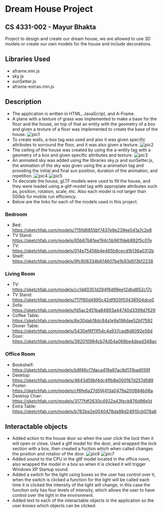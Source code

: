 # Dream House Project
## CS 4331-002 - Mayur Bhakta
Project to design and create our dream house, we are allowed to use 3D models or create our own models for the house and include decorations.

## Libraries Used
- aframe.min.js
- sky.js
- sunSetter.js
- aframe-extras.min.js

## Description
- The application is written in HTML, JavaScript, and A-Frame.
- A plane with a texture of grass was implemented to make a base for the floor and the house, on top of that an entity with the geometry of a box and given a texture of a floor was implemented to create the base of the house.
![pic1](https://user-images.githubusercontent.com/32318210/36348669-adf03706-143a-11e8-979e-a61f43004f6c.PNG)
- To create walls, a-box tag was used and also it was given specific attributes to sorround the floor, and it was also given a texture.
![pic2](https://user-images.githubusercontent.com/32318210/36348679-e8068788-143a-11e8-82ef-51b3e0d81d6a.PNG)
- The ceiling of the house was created by using the a-entity tag with a geometry of a box and given specific attributes and texture.
![pic3](https://user-images.githubusercontent.com/32318210/36348685-0ccf63b4-143b-11e8-9e2f-ecde9596a5e1.PNG)
- An animated sky was added using the libraries sky.js and sunSetter.js, the animation of the sky was given using the a-animation tag and providing the initial and final sun position, duration of the animation, and repetition.
![pic4](https://user-images.githubusercontent.com/32318210/36348695-299c53e4-143b-11e8-92c8-336750981ea8.PNG)
![pic5](https://user-images.githubusercontent.com/32318210/36348702-5d8a9cb0-143b-11e8-9583-fc7e930bd200.PNG)
- To decorate the house, gLTF models were used to fill the house, and they were loaded using a-gltf-model tag with appropiate attributes such as, position, rotation, scale, etc. Also each model is not larger than 500kb for mobile run efficiency.
- Below are the links for each of the models used in this project.
### Bedroom
- Bed: https://sketchfab.com/models/715fd6855bf7437e8e239ee541a7c2e8
- TV Stand: https://sketchfab.com/models/65b67b81ee194c5b961fdeb892f5c07e
- TV: https://sketchfab.com/models/014e75456b4e465b9cecd1b136a0312b
- Shelf: https://sketchfab.com/models/9fc806334b614607be1b93d5f3bf2238
### Living Room
- TV: https://sketchfab.com/models/cc1d40351d294f6d99ee12dbd852c17c
- TV Stand: https://sketchfab.com/models/717f80d4995c42df920f03438504dce5
- Sofa: https://sketchfab.com/models/fd5ac2451ba84893a44740d3399d7629
- Coffee Table: https://sketchfab.com/models/6e30dab18dc84a1e9a198dae52bf7592
- Dinner Table: https://sketchfab.com/models/5430ef6f11f54c4a937cad8d8092e56d
- Door: https://sketchfab.com/models/392010964cb74d54a068be4dead348ac
### Office Room
- Bookshelf: https://sketchfab.com/models/b8f46cf7daca419a87ac8d131bad056f
- Desktop: https://sketchfab.com/models/4643d59bf4dc4ffb8e000167d257d589
- Poster: https://sketchfab.com/models/cf6fe6a27d5f4413a0479a200884b08a
- Desktop Chair: https://sketchfab.com/models/3177fdf2630c4922a43fecb876d96e1d
- Extra Table: https://sketchfab.com/models/b782be2e0040478da98d24910cb078a6

## Interactable objects
- Added action to the house door so when the user click the lock then it will open or close. Used a gltf model for the door, and wrapped the lock section with a box, then created a fuction which when called changes the position and rotatior of the door.
![pic6](https://user-images.githubusercontent.com/32318210/36348727-f86d781a-143b-11e8-861f-89b693172016.PNG)
![pic7](https://user-images.githubusercontent.com/32318210/36348726-f85ca706-143b-11e8-8d15-4a226803b3c6.PNG) 
- Added sound to the CPU in the gltf model located in the office room, also wrapped the model in a box so when it is clicked it will trigger Windows XP Startup sound.
- Added a switch for the light using boxes so the user has control over it, when the switch is clicked a function for the light will be called each time it is clicked the intensity of the light will change, in this case the function only has four levels of intensity, which allows the user to have control over the light in the environment.
- Added text to each of the interactable objects in the application so the user knows which objects can be clicked.


